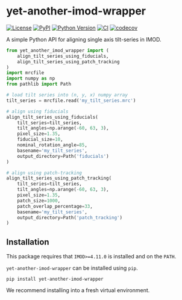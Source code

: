 # yet-another-imod-wrapper

[![License](https://img.shields.io/pypi/l/yet-another-imod-wrapper.svg?color=green)](https://github.com/alisterburt/yet-another-imod-wrapper/raw/main/LICENSE)
[![PyPI](https://img.shields.io/pypi/v/yet-another-imod-wrapper.svg?color=green)](https://pypi.org/project/yet-another-imod-wrapper)
[![Python Version](https://img.shields.io/pypi/pyversions/yet-another-imod-wrapper.svg?color=green)](https://python.org)
[![CI](https://github.com/alisterburt/yet-another-imod-wrapper/actions/workflows/ci.yml/badge.svg)](https://github.com/alisterburt/yet-another-imod-wrapper/actions/workflows/ci.yml)
[![codecov](https://codecov.io/gh/alisterburt/yet-another-imod-wrapper/branch/main/graph/badge.svg)](https://codecov.io/gh/alisterburt/yet-another-imod-wrapper)

A simple Python API for aligning single axis tilt-series in IMOD.

```python
from yet_another_imod_wrapper import (
    align_tilt_series_using_fiducials, 
    align_tilt_series_using_patch_tracking
)
import mrcfile
import numpy as np
from pathlib import Path

# load tilt series into (n, y, x) numpy array
tilt_series = mrcfile.read('my_tilt_series.mrc')

# align using fiducials
align_tilt_series_using_fiducials(
    tilt_series=tilt_series,
    tilt_angles=np.arange(-60, 63, 3),
    pixel_size=1.35,
    fiducial_size=10,
    nominal_rotation_angle=85,
    basename='my_tilt_series',
    output_directory=Path('fiducials')
)

# align using patch-tracking
align_tilt_series_using_patch_tracking(
    tilt_series=tilt_series,
    tilt_angles=np.arange(-60, 63, 3),
    pixel_size=1.35,
    patch_size=1000,
    patch_overlap_percentage=33,
    basename='my_tilt_series',
    output_directory=Path('patch_tracking')
)
```


## Installation

This package requires that `IMOD>=4.11.0` is installed and on the `PATH`.

`yet-another-imod-wrapper` can be installed using `pip`. 

```shell
pip install yet-another-imod-wrapper
```

We recommend installing into a fresh virtual environment.
